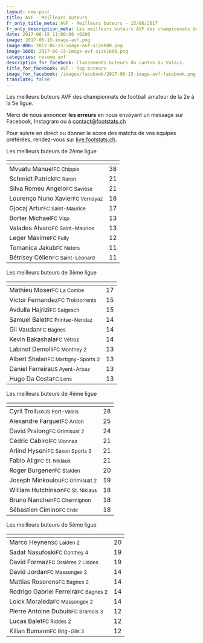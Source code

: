 ```yaml
---
layout: new-post
title: AVF - Meilleurs buteurs
fr_only_title_meta: AVF - Meilleurs buteurs - 15/06/2017
fr_only_description_meta: Les meilleurs buteurs AVF des championnats de football amateur de la 2e à la 5e ligue - 15/06/2017
date: 2017-06-15 11:00:00 +0200
image: 2017-06-15-image-avf.png
image-800: 2017-06-15-image-avf-size800.png
image-1600: 2017-06-15-image-avf-size1600.png
categories: resume avf
description_for_facebook: Classements buteurs du canton du Valais.
title_for_facebook: AVF - Top buteurs
image_for_facebook: /images/facebook/2017-06-15-image-avf-facebook.png
translate: false
---
```

Les meilleurs buteurs AVF des championnats de football amateur de la 2e à la 5e ligue.

Merci de nous annoncer <b>les erreurs</b> en nous envoyant un message sur Facebook, Instagram ou à contact@footstats.ch

Pour suivre en direct ou donner le score des matchs de vos équipes préférées, rendez-vous sur <a href='http://live.footstats.ch'>live.footstats.ch</a>.

Les meilleurs buteurs de 2ème ligue

<table class="table"><thead><tr><th><i class="fa fa-male"></i></th><th><i class="fa fa-futbol-o"></i></th></tr></thead><tbody><tr><td>Mvuatu Manuel<span class='d-block team-name'><small>FC Chippis</small></span></td><td>38</td></tr><tr><td>Schmidt Patrick<span class='d-block team-name'><small>FC Raron</small></span></td><td>21</td></tr><tr><td>Silva Romeu Angelo<span class='d-block team-name'><small>FC Savièse</small></span></td><td>21</td></tr><tr><td>Lourenço Nuno Xavier<span class='d-block team-name'><small>FC Vernayaz</small></span></td><td>18</td></tr><tr><td>Gjocaj Artur<span class='d-block team-name'><small>FC Saint-Maurice</small></span></td><td>17</td></tr><tr><td>Borter Michael<span class='d-block team-name'><small>FC Visp</small></span></td><td>13</td></tr><tr><td>Valades Alvaro<span class='d-block team-name'><small>FC Saint-Maurice</small></span></td><td>13</td></tr><tr><td>Leger Maxime<span class='d-block team-name'><small>FC Fully</small></span></td><td>12</td></tr><tr><td>Tomanica Jakub<span class='d-block team-name'><small>FC Naters</small></span></td><td>11</td></tr><tr><td>Bétrisey Célien<span class='d-block team-name'><small>FC Saint-Léonard</small></span></td><td>11</td></tr></tbody></table>Les meilleurs buteurs de 3ème ligue

<table class="table"><thead><tr><th><i class="fa fa-male"></i></th><th><i class="fa fa-futbol-o"></i></th></tr></thead><tbody><tr><td>Mathieu Moser<span class='d-block team-name'><small>FC La Combe</small></span></td><td>17</td></tr><tr><td>Victor Fernandez<span class='d-block team-name'><small>FC Troistorrents</small></span></td><td>15</td></tr><tr><td>Avdulla Hajrizi<span class='d-block team-name'><small>FC Salgesch</small></span></td><td>15</td></tr><tr><td>Samuel Balet<span class='d-block team-name'><small>FC Printse-Nendaz</small></span></td><td>14</td></tr><tr><td>Gil Vaudan<span class='d-block team-name'><small>FC Bagnes</small></span></td><td>14</td></tr><tr><td>Kevin Bakashala<span class='d-block team-name'><small>FC Vétroz</small></span></td><td>14</td></tr><tr><td>Labinot Demolli<span class='d-block team-name'><small>FC Monthey 2</small></span></td><td>13</td></tr><tr><td>Albert Shalan<span class='d-block team-name'><small>FC Martigny-Sports 2</small></span></td><td>13</td></tr><tr><td>Daniel Ferreira<span class='d-block team-name'><small>US Ayent-Arbaz</small></span></td><td>13</td></tr><tr><td>Hugo Da Costa<span class='d-block team-name'><small>FC Lens</small></span></td><td>13</td></tr></tbody></table>Les meilleurs buteurs de 4ème ligue

<table class="table"><thead><tr><th><i class="fa fa-male"></i></th><th><i class="fa fa-futbol-o"></i></th></tr></thead><tbody><tr><td>Cyril Trollux<span class='d-block team-name'><small>US Port-Valais</small></span></td><td>28</td></tr><tr><td>Alexandre Farquet<span class='d-block team-name'><small>FC Ardon</small></span></td><td>25</td></tr><tr><td>David Pralong<span class='d-block team-name'><small>FC Grimisuat 2</small></span></td><td>24</td></tr><tr><td>Cédric Cabirol<span class='d-block team-name'><small>FC Vionnaz</small></span></td><td>21</td></tr><tr><td>Arlind Hyseni<span class='d-block team-name'><small>FC Saxon Sports 3</small></span></td><td>21</td></tr><tr><td>Fabio Alig<span class='d-block team-name'><small>FC St. Niklaus</small></span></td><td>21</td></tr><tr><td>Roger Burgener<span class='d-block team-name'><small>FC Stalden</small></span></td><td>20</td></tr><tr><td>Joseph Minkoulou<span class='d-block team-name'><small>FC Grimisuat 2</small></span></td><td>19</td></tr><tr><td>William Hutchinson<span class='d-block team-name'><small>FC St. Niklaus</small></span></td><td>18</td></tr><tr><td>Bruno Nanchen<span class='d-block team-name'><small>FC Chermignon</small></span></td><td>18</td></tr><tr><td>Sébastien Cimino<span class='d-block team-name'><small>FC Erde</small></span></td><td>18</td></tr></tbody></table>Les meilleurs buteurs de 5ème ligue

<table class="table"><thead><tr><th><i class="fa fa-male"></i></th><th><i class="fa fa-futbol-o"></i></th></tr></thead><tbody><tr><td>Marco Heynen<span class='d-block team-name'><small>SC Lalden 2</small></span></td><td>20</td></tr><tr><td>Sadat Nasufoski<span class='d-block team-name'><small>FC Conthey 4</small></span></td><td>19</td></tr><tr><td>David Formaz<span class='d-block team-name'><small>FC Orsières 2 Liddes</small></span></td><td>19</td></tr><tr><td>David Jordan<span class='d-block team-name'><small>FC Massongex 2</small></span></td><td>14</td></tr><tr><td>Mattias Roserens<span class='d-block team-name'><small>FC Bagnes 2</small></span></td><td>14</td></tr><tr><td>Rodrigo Gabriel Ferreira<span class='d-block team-name'><small>FC Bagnes 2</small></span></td><td>14</td></tr><tr><td>Loick Moraleda<span class='d-block team-name'><small>FC Massongex 2</small></span></td><td>14</td></tr><tr><td>Pierre Antoine Dubuis<span class='d-block team-name'><small>FC Bramois 3</small></span></td><td>12</td></tr><tr><td>Lucas Balet<span class='d-block team-name'><small>FC Riddes 2</small></span></td><td>12</td></tr><tr><td>Kilian Bumann<span class='d-block team-name'><small>FC Brig-Glis 3</small></span></td><td>12</td></tr></tbody></table>
